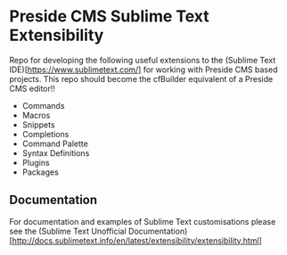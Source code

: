 # Preside CMS Sublime Text Extensibility
Repo for developing the following useful extensions to the (Sublime Text IDE)[https://www.sublimetext.com/] for working with Preside CMS based projects.
This repo should become the cfBuilder equivalent of a Preside CMS editor!!

* Commands
* Macros
* Snippets
* Completions
* Command Palette
* Syntax Definitions
* Plugins
* Packages

## Documentation
For documentation and examples of Sublime Text customisations please see the (Sublime Text Unofficial Documentation)[http://docs.sublimetext.info/en/latest/extensibility/extensibility.html]

